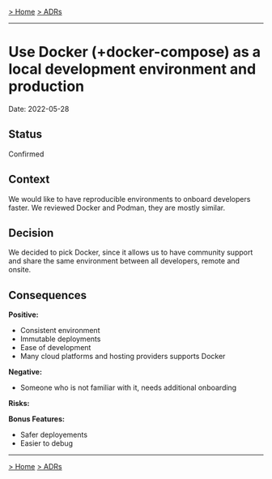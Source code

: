 [> Home](../README.md)    [> ADRs](README.md)

---

# Use Docker (+docker-compose) as a local development environment and production

Date: 2022-05-28

## Status

Confirmed

## Context

We would like to have reproducible environments to onboard developers faster. We reviewed Docker and Podman, they are mostly similar.

## Decision

We decided to pick Docker, since it allows us to have community support and share the same environment between all developers, remote and onsite.

## Consequences

**Positive:**

- Consistent environment
- Immutable deployments
- Ease of development
- Many cloud platforms and hosting providers supports Docker

**Negative:**

- Someone who is not familiar with it, needs additional onboarding

**Risks:**

**Bonus Features:**

- Safer deployements
- Easier to debug

---

[> Home](../README.md)    [> ADRs](README.md)
